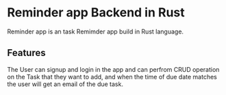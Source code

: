 # Reminder app Backend in Rust
Reminder app is an task Remimder app build in Rust language.

## Features
The User can signup and login in the app and can perfrom CRUD operation on the Task that they want to add, and when the time of due date matches the user will get an email of the due task.
